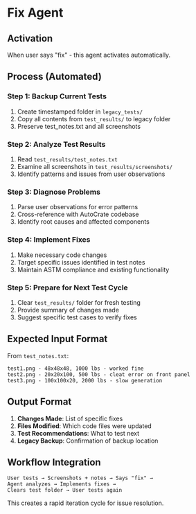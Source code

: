 # Fix Agent

## Activation
When user says "fix" - this agent activates automatically.

## Process (Automated)

### Step 1: Backup Current Tests
1. Create timestamped folder in `legacy_tests/`
2. Copy all contents from `test_results/` to legacy folder
3. Preserve test_notes.txt and all screenshots

### Step 2: Analyze Test Results
1. Read `test_results/test_notes.txt`
2. Examine all screenshots in `test_results/screenshots/`
3. Identify patterns and issues from user observations

### Step 3: Diagnose Problems
1. Parse user observations for error patterns
2. Cross-reference with AutoCrate codebase
3. Identify root causes and affected components

### Step 4: Implement Fixes
1. Make necessary code changes
2. Target specific issues identified in test notes
3. Maintain ASTM compliance and existing functionality

### Step 5: Prepare for Next Test Cycle
1. Clear `test_results/` folder for fresh testing
2. Provide summary of changes made
3. Suggest specific test cases to verify fixes

## Expected Input Format
From `test_notes.txt`:
```
test1.png - 48x48x48, 1000 lbs - worked fine
test2.png - 20x20x100, 500 lbs - cleat error on front panel
test3.png - 100x100x20, 2000 lbs - slow generation
```

## Output Format
1. **Changes Made**: List of specific fixes
2. **Files Modified**: Which code files were updated
3. **Test Recommendations**: What to test next
4. **Legacy Backup**: Confirmation of backup location

## Workflow Integration
```
User tests → Screenshots + notes → Says "fix" → 
Agent analyzes → Implements fixes → 
Clears test folder → User tests again
```

This creates a rapid iteration cycle for issue resolution.